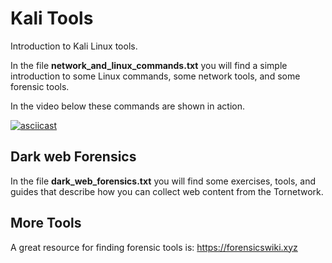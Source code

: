 # Kali Tools
Introduction to Kali Linux tools. 

In the file **network_and_linux_commands.txt** you will find a simple introduction to some Linux commands, some network tools, and some forensic tools. 

In the video below these commands are shown in action.

[![asciicast](https://asciinema.org/a/GXeULYC2qUo8pLupYoEul1QkF.svg)](https://asciinema.org/a/GXeULYC2qUo8pLupYoEul1QkF)

## Dark web Forensics ##
In the file **dark_web_forensics.txt** you will find some exercises, tools, and guides that describe how you can collect web content from  the Tornetwork. 


## More Tools ##
A great resource for finding forensic tools is: https://forensicswiki.xyz
